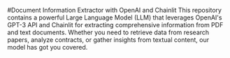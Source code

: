 #Document Information Extractor with OpenAI and Chainlit
This repository contains a powerful Large Language Model (LLM) that leverages OpenAI's GPT-3 API and Chainlit for extracting comprehensive information from PDF and text documents. Whether you need to retrieve data from research papers, analyze contracts, or gather insights from textual content, our model has got you covered.
